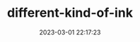 ---
date: 2023-03-01 22:17:23
imageOriginalPath: photographs/different-kind-of-ink-image-17177220
imagePreviewPath: photographs/different-kind-of-ink-preview-00785c51
photoCamera: Minolta SR-T Super
photoColor: bw
photoDate: '2017'
photoFilm: Ilform 400
photoLens: ''
photoLocation: Istanbul, Turkiye
photoSource: analog
photoType: nature
title: different-kind-of-ink
translationKey: null
---